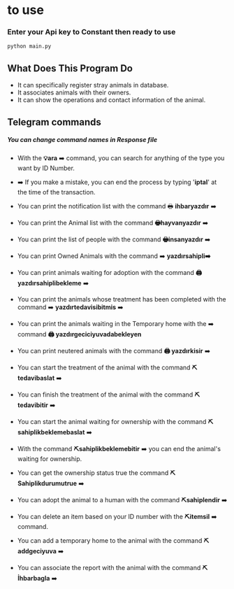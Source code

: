 # to use

### Enter your Api key to **Constant** then ready to use

```sh
python main.py
```

## What Does This Program Do

- It can specifically register stray animals in database.
- It associates animals with their owners.
- It can show the operations and contact information of the animal.

## Telegram commands

##### You can change command names in Response file

- With the **💡ara** ➡️ command, you can search for anything of the type you want by ID Number.

- ➡️ If you make a mistake, you can end the process by typing '**iptal**' at the time of the transaction.

- You can print the notification list with the command 🖶 **ihbaryazdır** ➡️

- You can print the Animal list with the command **🖶hayvanyazdır** ➡️

- You can print the list of people with the command **🖶insanyazdır** ➡️

- You can print Owned Animals with the command ➡️ **yazdırsahipli➡️**

- You can print animals waiting for adoption with the command **🖨 ️yazdırsahiplibekleme** ➡️

- You can print the animals whose treatment has been completed with the command ➡️ **yazdırtedavisibitmis** ➡️

- You can print the animals waiting in the Temporary home with the ➡️ command **🖨️ yazdırgeciciyuvadabekleyen**

- You can print neutered animals with the command **🖨️ yazdırkisir** ➡️

- You can start the treatment of the animal with the command **⛏️tedavibaslat** ➡️

- You can finish the treatment of the animal with the command **⛏️tedavibitir** ➡️

- You can start the animal waiting for ownership with the command **⛏️sahiplikbeklemebaslat** ➡️

- With the command **⛏️sahiplikbeklemebitir** ➡️ you can end the animal's waiting for ownership.

- You can get the ownership status true the command **⛏️Sahiplikdurumutrue** ➡️

- You can adopt the animal to a human with the command **⛏️sahiplendir** ➡️

- You can delete an item based on your ID number with the **⛏️itemsil** ➡️ command.

- You can add a temporary home to the animal with the command **⛏️addgeciyuva** ➡️

- You can associate the report with the animal with the command **⛏️İhbarbagla** ➡️
